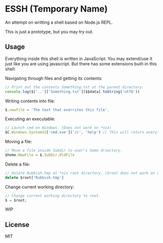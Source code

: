 # ESSH (Temporary Name)

An attempt on writting a shell based on Node.js REPL.

This is just a prototype, but you may try out.

## Usage

Everything inside this shell is written in JavaScript.
You may extend/use it just like you are using javascript.
But there has some extensions built-in this shell:

Navigating through files and getting its contents:
```javascript
// Print out the contents Something.txt at the parent directory.
console.log($['..']['Something.txt'][$$data].toString('utf8'))
```

Writing contents into file:
```javascript
$.newfile = 'The text that overrites this file'.
```

Executing an executable:
```javascript
// Launch cmd on Windows. (Does not work on *nix)
$C.Windows.System32['cmd.exe']('/c', 'help') // This will return everything output (as buffers), you may use a variable to store it.
```

Moving a file:
```javascript
// Move a file inside Subdir to user's home driectory.
$home.NewFile = $.SubDir.OldFile
```

Delete a file:
```javascript
// Delete Rubbish.tmp at *nix root directory. ($root does not work on windows)
delete $root['Rubbish.tmp']
```

Change current working directory:
```javascript
// Change current working directory to root.
$ = $root;
```

WIP

## License

MIT